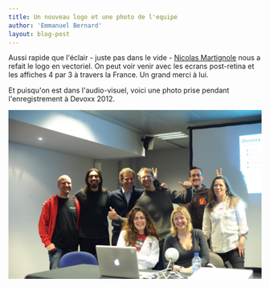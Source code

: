 ```yaml
---
title: Un nouveau logo et une photo de l'equipe
author: 'Emmanuel Bernard'
layout: blog-post
---
```

Aussi rapide que l'éclair - juste pas dans le vide -
[Nicolas Martignole](http://www.touilleur-express.fr) nous a refait
le logo en vectoriel. On peut voir venir avec les ecrans
post-retina et les affiches 4 par 3 à travers la France.
Un grand merci à lui.

Et puisqu'on est dans l'audio-visuel, voici une photo prise
pendant l'enregistrement à Devoxx 2012.

<img src="/images/blog/team-devoxx-2012.jpg"/>
